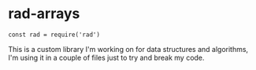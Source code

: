 # rad-arrays

``` //to add
const rad = require('rad')

```


This is a custom library I'm working on for data structures and algorithms, I'm using it in a couple of files just to try and break my code.
